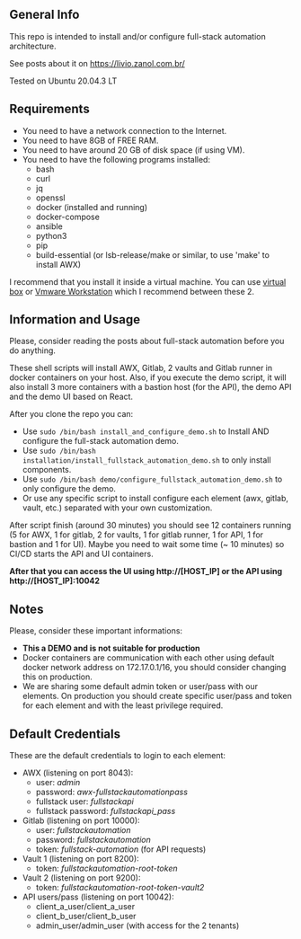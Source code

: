 ## General Info

This repo is intended to install and/or configure full-stack automation architecture.

See posts about it on https://livio.zanol.com.br/

Tested on Ubuntu 20.04.3 LT

## Requirements

- You need to have a network connection to the Internet.
- You need to have 8GB of FREE RAM.
- You need to have around 20 GB of disk space (if using VM).
- You need to have the following programs installed:
    - bash
    - curl
    - jq
    - openssl
    - docker (installed and running)
    - docker-compose
    - ansible
    - python3
    - pip
    - build-essential (or lsb-release/make or similar, to use 'make' to install AWX)

I recommend that you install it inside a virtual machine. You can use [virtual box](https://www.virtualbox.org/) or [Vmware Workstation](https://www.vmware.com/br/products/workstation-player.html) which I recommend between these 2.

## Information and Usage
Please, consider reading the posts about full-stack automation before you do anything.

These shell scripts will install AWX, Gitlab, 2 vaults and Gitlab runner in docker containers on your host. Also, if you execute the demo script, it will also install 3 more containers with a bastion host (for the API), the demo API and the demo UI based on React.

After you clone the repo you can:
- Use ```sudo /bin/bash install_and_configure_demo.sh``` to Install AND configure the full-stack automation demo.
- Use ```sudo /bin/bash installation/install_fullstack_automation_demo.sh``` to only install components.
- Use ```sudo /bin/bash demo/configure_fullstack_automation_demo.sh``` to only configure the demo.
- Or use any specific script to install configure each element (awx, gitlab, vault, etc.) separated with your own customization.

After script finish (around 30 minutes) you should see 12 containers running (5 for AWX, 1 for gitlab, 2 for vaults, 1 for gitlab runner, 1 for API, 1 for bastion and 1 for UI). Maybe you need to wait some time (~ 10 minutes) so CI/CD starts the API and UI containers.

**After that you can access the UI using http://[HOST_IP] or the API using http://[HOST_IP]:10042**

## Notes

Please, consider these important informations:

- **This a DEMO and is not suitable for production**
- Docker containers are communication with each other using default docker network address on 172.17.0.1/16, you should consider changing this on production.
- We are sharing some default admin token or user/pass with our elements. On production you should create specific user/pass and token for each element and with the least privilege required.

## Default Credentials

These are the default credentials to login to each element:

- AWX (listening on port 8043):
    - user: *admin*
    - password: *awx-fullstackautomationpass*
    - fullstack user: *fullstackapi*
    - fullstack password: *fullstackapi_pass*
- Gitlab (listening on port 10000):
    - user: *fullstackautomation*
    - password: *fullstackautomation*
    - token: *fullstack-automation* (for API requests)
- Vault 1 (listening on port 8200):
    - token: *fullstackautomation-root-token*
- Vault 2 (listening on port 9200):
    - token: *fullstackautomation-root-token-vault2*
- API users/pass (listening on port 10042):
    - client_a_user/client_a_user
    - client_b_user/client_b_user
    - admin_user/admin_user  (with access for the 2 tenants)